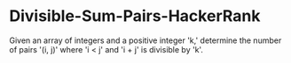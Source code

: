 # Divisible-Sum-Pairs-HackerRank
Given an array of integers and a positive integer 'k,' determine the number of  pairs '(i, j)' where 'i &lt; j' and  'i +  j' is divisible by 'k'.
